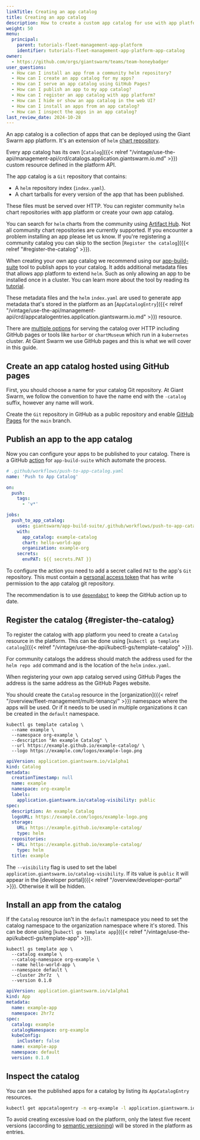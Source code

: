```yaml
---
linkTitle: Creating an app catalog
title: Creating an app catalog
description: How to create a custom app catalog for use with app platform and push helm charts to it.
weight: 50
menu:
  principal:
    parent: tutorials-fleet-management-app-platform
    identifier: tutorials-fleet-management-app-platform-app-catalog
owner:
  - https://github.com/orgs/giantswarm/teams/team-honeybadger
user_questions:
  - How can I install an app from a community helm repository?
  - How can I create an app catalog for my apps?
  - How can I serve an app catalog using GitHub Pages?
  - How can I publish an app to my app catalog?
  - How can I register an app catalog with app platform?
  - How can I hide or show an app catalog in the web UI?
  - How can I install an apps from an app catalog?
  - How can I inspect the apps in an app catalog?
last_review_date: 2024-10-28
---
```


An app catalog is a collection of apps that can be deployed using the Giant Swarm app platform.
It's an extension of `helm` [chart repository](https://helm.sh/docs/topics/chart_repository/).

Every app catalog has its own [`Catalog`]({{< relref "/vintage/use-the-api/management-api/crd/catalogs.application.giantswarm.io.md" >}}) custom resource defined in the platform API.

The app catalog is a `Git` repository that contains:

- A `helm` repository index (`index.yaml`).
- A chart tarballs for every version of the app that has been published.

These files must be served over HTTP. You can register community `helm` chart repositories with app platform or create your own app catalog.

You can search for `helm` charts from the community using [Artifact Hub](https://artifacthub.io/). Not all community chart repositories are currently supported. If you encounter a problem installing an app please let us know. If you're registering a community catalog you can skip to the section [`Register the catalog`]({{< relref "#register-the-catalog" >}}).

When creating your own app catalog we recommend using our [app-build-suite](https://github.com/giantswarm/app-build-suite/) tool to publish apps to your catalog. It adds additional metadata files that
allows app platform to extend `helm`. Such as only allowing an app to be installed once in a cluster. You can learn more about the tool by reading its [tutorial](https://github.com/giantswarm/app-build-suite/blob/master/docs/tutorial.md).

These metadata files and the `helm` `index.yaml` are used to generate app metadata that's stored in the platform  as an [`AppCatalogEntry`]({{< relref "/vintage/use-the-api/management-api/crd/appcatalogentries.application.giantswarm.io.md" >}}) resource.

There are [multiple options](https://helm.sh/docs/topics/chart_repository/#hosting-chart-repositories) for serving the catalog over HTTP including GitHub pages or tools like `harbor` or `chartMuseum` which run in a `kubernetes` cluster. At Giant Swarm we use GitHub pages and this is what we will cover in this guide.

## Create an app catalog hosted using GitHub pages

First, you should choose a name for your catalog Git repository. At Giant Swarm, we follow the convention to have the name end with the `-catalog` suffix, however any name will work.

Create the `Git` repository in GitHub as a public repository and enable [GitHub Pages](https://docs.github.com/en/pages/quickstart) for the `main` branch.

## Publish an app to the app catalog

Now you can configure your apps to be published to your catalog. There is a GitHub [action](https://github.com/giantswarm/app-build-suite/blob/master/.github/workflows/push-to-app-catalog.yaml) for `app-build-suite` which automate the process.

```yaml
# .github/workflows/push-to-app-catalog.yaml
name: 'Push to App Catalog'

on:
  push:
    tags:
      - 'v*'

jobs:
  push_to_app_catalog:
    uses: giantswarm/app-build-suite/.github/workflows/push-to-app-catalog.yaml@v1.2.1
    with:
      app_catalog: example-catalog
      chart: hello-world-app
      organization: example-org
    secrets:
      envPAT: ${{ secrets.PAT }}
```

To configure the action you need to add a secret called `PAT` to the app's `Git` repository. This must contain a [personal access token](https://docs.github.com/en/authentication/keeping-your-account-and-data-secure/creating-a-personal-access-token) that has write permission to the app catalog git repository.

The recommendation is to use [`dependabot`](https://docs.github.com/en/code-security/supply-chain-security/keeping-your-dependencies-updated-automatically/keeping-your-actions-up-to-date-with-dependabot) to keep the GitHub action up to date.

## Register the catalog {#register-the-catalog}

To register the catalog with app platform you need to create a `Catalog` resource in the platform. This can be done using [`kubectl gs template catalog`]({{< relref "/vintage/use-the-api/kubectl-gs/template-catalog" >}}).

For community catalogs the address should match the address used for the `helm repo add` command and is the location of the `helm` `index.yaml`.

When registering your own app catalog served using GitHub Pages the address is the same address as the GitHub Pages website.

You should create the `Catalog` resource in the [organization]({{< relref "/overview/fleet-management/multi-tenancy/" >}}) namespace where the apps will be used. Or if it needs to be used in multiple organizations it can be created in the `default` namespace.

```nohighlight
kubectl gs template catalog \
  --name example \
  --namespace org-example \
  --description "An example Catalog" \
  --url https://example.github.io/example-catalog/ \
  --logo https://example.com/logos/example-logo.png
```

```yaml
apiVersion: application.giantswarm.io/v1alpha1
kind: Catalog
metadata:
  creationTimestamp: null
  name: example
  namespace: org-example
  labels:
    application.giantswarm.io/catalog-visibility: public
spec:
  description: An example Catalog
  logoURL: https://example.com/logos/example-logo.png
  storage:
    URL: https://example.github.io/example-catalog/
    type: helm
  repositories:
  - URL: https://example.github.io/example-catalog/
    type: helm
  title: example
```

The `--visibility` flag is used to set the label `application.giantswarm.io/catalog-visibility`.
If its value is `public` it will appear in the [developer portal]({{< relref "/overview/developer-portal" >}}). Otherwise it will be hidden.

## Install an app from the catalog

If the `Catalog` resource isn't in the `default` namespace you need to set the catalog namespace to the organization namespace where it's stored. This can be done using [`kubectl gs template app`]({{< relref "/vintage/use-the-api/kubectl-gs/template-app" >}}).

```nohighlight
kubectl gs template app \
  --catalog example \
  --catalog-namespace org-example \
  --name hello-world-app \
  --namespace default \
  --cluster 2hr7z  \
  --version 0.1.0
```

```yaml
apiVersion: application.giantswarm.io/v1alpha1
kind: App
metadata:
  name: example-app
  namespace: 2hr7z
spec:
  catalog: example
  catalogNamespace: org-example
  kubeConfig:
    inCluster: false
  name: example-app
  namespace: default
  version: 0.1.0
```

## Inspect the catalog

You can see the published apps for a catalog by listing its `AppCatalogEntry` resources.

```sh
kubectl get appcatalogentry -n org-example -l application.giantswarm.io/catalog=example
```

To avoid creating excessive load on the platform, only the latest five recent versions (according to [semantic versioning](https://semver.org/)) will be stored in the platform as entries.
